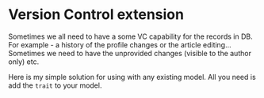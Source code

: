 # Version Control extension

Sometimes we all need to have a some VC capability for the records in DB. 
For example - a history of the profile changes or the article editing...
Sometimes we need to have the unprovided changes (visible to the author only) etc.

Here is my simple solution for using with any existing model. 
All you need is add the `trait` to your model.
